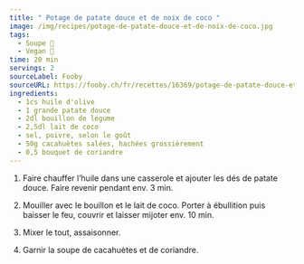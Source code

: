 ```yaml
---
title: " Potage de patate douce et de noix de coco "
image: /img/recipes/potage-de-patate-douce-et-de-noix-de-coco.jpg
tags:
  - Soupe 🥣
  - Vegan 🌱
time: 20 min
servings: 2
sourceLabel: Fooby
sourceURL: https://fooby.ch/fr/recettes/16369/potage-de-patate-douce-et-de-noix-de-coco
ingredients:
  - 1cs huile d'olive
  - 1 grande patate douce
  - 2dl bouillon de légume
  - 2,5dl lait de coco
  - sel, poivre, selon le goût
  - 50g cacahuètes salées, hachées grossièrement
  - 0,5 bouquet de coriandre
---
```

1. Faire chauffer l’huile dans une casserole et ajouter les dés de patate douce. Faire revenir pendant env. 3 min.

2. Mouiller avec le bouillon et le lait de coco. Porter à ébullition puis baisser le feu, couvrir et laisser mijoter env. 10 min.

3. Mixer le tout, assaisonner.

4. Garnir la soupe de cacahuètes et de coriandre.